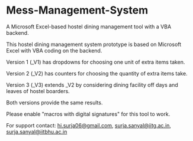 # Mess-Management-System
A Microsoft Excel-based hostel dining management tool with a VBA backend.

This hostel dining management system prototype is based on Microsoft Excel with VBA coding on the backend.

Version 1 (_V1) has dropdowns for choosing one unit of extra items taken.

Version 2 (_V2) has counters for choosing the quantity of extra items take.

Version 3 (_V3) extends _V2 by considering dining facility off days and leaves of hostel boarders.

Both versions provide the same results.

Please enable "macros with digital signatures" for this tool to work.

For support contact:
hi.surja06@gmail.com, surja.sanyal@iitg.ac.in, surja.sanyal@iitbhu.ac.in
